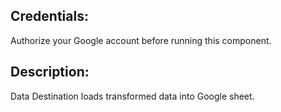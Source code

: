 ## Credentials:
Authorize your Google account before running this component.

## Description:
Data Destination loads transformed data into Google sheet.